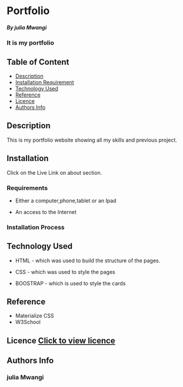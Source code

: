 # Portfolio



##### By julia Mwangi
### It is my portfolio

## Table of Content

+ [Description](#description)
+ [Installation Requirement](#Installation)
+ [Technology Used](#technology-used)
+ [Reference](#reference)
+ [Licence](#licence)
+ [Authors Info](#author-Info)

## Description
<p>This is  my portfolio website showing all my skills and previous project.</p>

## Installation
<p>Click on the Live Link on about section.</p>

### Requirements

* Either a computer,phone,tablet or an Ipad

* An access to the Internet

### Installation Process

## Technology Used
* HTML - which was used to build the structure of the pages.

* CSS - which was used to style the pages 
* BOOSTRAP - which is used to style the cards 

## Reference
* Materialize CSS
* W3School



## Licence [Click to view licence](LICENSE)




## Authors Info

### julia Mwangi
